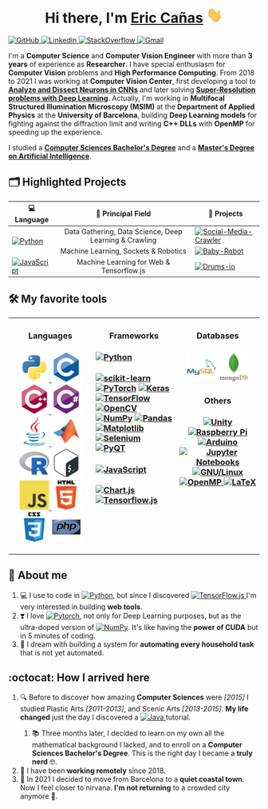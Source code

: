 <h1 align="center">Hi there, I'm <a href="https://drive.google.com/file/d/15cPSXikPSATJ7Yr74iOZZ08KwebVWOPo/view?usp=sharing" target="_blank">Eric Cañas</a> <img
src="https://raw.githubusercontent.com/ABSphreak/ABSphreak/master/gifs/Hi.gif" height="32" /></h1>
</h1>
<a href="https://github.com/Eric-Canas/" target="_blank"> <img alt="GitHub" title="Eric-Canas" src=https://img.shields.io/badge/-Github-black?style=flat&logo=github> </a>
<a href="https://www.linkedin.com/in/eric-canas/" target="_blank"> <img alt="Linkedin" title="eric-canas" src=https://img.shields.io/badge/-LinkedIn-blue?style=flat&logo=Linkedin&logoColor=white> </a>
<a href="https://stackoverflow.com/story/eric-canas" target="_blank"> <img alt="StackOverflow" title="eric-canas" src=https://img.shields.io/badge/-Stack%20overflow-FE7A16?style=flat&logo=stack-overflow&logoColor=white> </a>
<a href="mailto:elcorreodeharu@gmail.com" target="_blank"> <img alt="Gmail" title="elcorreodeharu@gmail.com" src=https://img.shields.io/badge/-Gmail-d14836?style=flat&logo=Gmail&logoColor=white> </a>


<!-- About me -->
I'm a **Computer Science** and **Computer Vision Engineer** with more than **3 years** of experience as **Researcher**. I have special enthusiasm for **Computer Vision** problems and **High Performance Computing**.
From 2018 to 2021 I was working at **Computer Vision Center**, first developing a tool to <a href="https://drive.google.com/file/d/1AAhG9Kb59VKIgHowP4znPeQgBLi8-ejE/view?usp=sharing">**Analyze and Dissect Neurons in CNNs**</a> and later solving <a href="https://drive.google.com/file/d/1vrb50XJmlDDh7UJhj8GAXQNfNu0-TDOT/view?usp=sharing">**Super-Resolution problems with Deep Learning**</a>.
Actually, I'm working in **Multifocal Structured Illumination Microscopy (MSIM)** at the **Department of Applied Physics** at the **University of Barcelona**, building **Deep Learning models** for fighting against the diffraction limit and writing **C++ DLLs** with **OpenMP** for speeding up the experience.

I studied a <a href="https://drive.google.com/file/d/1mT9Y713TgEC4xUxjD5ktASTQsQlPekWA/view?usp=sharing">**Computer Sciences Bachelor's Degree**</a> and a <a href="https://drive.google.com/file/d/1fR7y11tNrGO-HDJNxAbzuBjOQEjVOYRf/view?usp=sharing">**Master's Degree on Artificial Intelligence**</a>. 

<!-- Most Relevant Projects -->
## 🗂️ Highlighted Projects

<table>
    <thead>
        <tr>
          <th>💻 Language </th>
          <th>🔬 Principal Field </th>
          <th>🚀 Projects </th>
      </tr>
    </thead>
    <tbody>
        <tr>
            <td rowspan=2> <a href=https://www.python.org/ target="_blank"> <img alt="Python" title="Python" src=https://img.shields.io/static/v1?label=&message=Python&color=3C78A9&logo=python&logoColor=FFFFFF> </a> </td>
            <td align=center> Data Gathering, Data Science, Deep Learning & Crawling </td>
            <td> <a href=https://github.com/Eric-Canas/ICrawler target="_blank"> <img alt=Social-Media-Crawler src=https://img.shields.io/static/v1?label=Social-Media-Crawler&message=%20&color=000605&logo=github&logoColor=white&labelColor=000605> </a> </td>
        </tr>
        <tr>
            <td align=center> Machine Learning, Sockets & Robotics </td>
            <td> <a href=https://github.com/Eric-Canas/BabyRobot target="_blank"> <img alt=Baby-Robot src=https://img.shields.io/static/v1?label=Baby-Robot&message=%20&color=000605&logo=github&logoColor=white&labelColor=000605> </a> </td>
        </tr>
        <tr>
            <td> <a href=https://developer.mozilla.org/en-US/docs/Web/JavaScript target="_blank"> <img alt="JavaScript" title="JavaScript" src="https://img.shields.io/badge/javascript-%23323330.svg?style=flat&logo=javascript&logoColor=%23F7DF1E"> </a> </td>
            <td align=center> Machine Learning for Web & Tensorflow.js </td>
            <td> <a href=https://github.com/Eric-Canas/Drums-io target="_blank"> <img alt=Drums-io src=https://img.shields.io/static/v1?label=Drums-io&message=%20&color=000605&logo=github&logoColor=white&labelColor=000605> </a> </td>
        </tr>
    </tbody>
</table>

## 🛠️ My favorite tools

<table><tr><td valign="top" align="center" width="32%">

<h3 align="center"> Languages <h3>  
<div align="center">  
<a href="https://www.python.org" target="_blank"> <img src="https://raw.githubusercontent.com/devicons/devicon/master/icons/python/python-original.svg" alt="Python" title="Python" height=60/> </a>
<a href="https://www.iso.org/standard/57853.html" target="_blank"> <img src="https://raw.githubusercontent.com/devicons/devicon/master/icons/c/c-original.svg" alt="C" title="C" height=60/> </a>  
    <a href="https://isocpp.org/" target="_blank"> <img src="https://raw.githubusercontent.com/devicons/devicon/master/icons/cplusplus/cplusplus-original.svg" alt="C++" title="C++" height=60/> </a> 
    <a href="https://docs.microsoft.com/en-us/dotnet/csharp/" target="_blank"> <img src="https://raw.githubusercontent.com/devicons/devicon/7a4ca8aa871d6dca81691e018d31eed89cb70a76/icons/csharp/csharp-original.svg" alt="C#" title="C#" height=60/> </a>
    <a href="https://www.java.com" target="_blank"> <img src="https://raw.githubusercontent.com/devicons/devicon/master/icons/java/java-original.svg" alt="Java" title ="Java" height=60/> </a>
    <a href="https://www.mathworks.com/" target="_blank"> <img src="https://raw.githubusercontent.com/devicons/devicon/7a4ca8aa871d6dca81691e018d31eed89cb70a76/icons/matlab/matlab-original.svg" alt="MATLAB" title="MATLAB" height=60/> </a>
        <a href="https://www.r-project.org/" target="_blank"> <img src="https://raw.githubusercontent.com/devicons/devicon/7a4ca8aa871d6dca81691e018d31eed89cb70a76/icons/r/r-original.svg" alt="R" title="R" height=60/></a>
    <a href="https://www.gnu.org/software/bash/" target="_blank"> <img src="https://raw.githubusercontent.com/devicons/devicon/7a4ca8aa871d6dca81691e018d31eed89cb70a76/icons/bash/bash-original.svg" alt="Bash" title="GNU Bash" height=60/></a>
    <a href="https://developer.mozilla.org/en-US/docs/Web/JavaScript" target="_blank"> <img src="https://raw.githubusercontent.com/devicons/devicon/master/icons/javascript/javascript-original.svg" alt="JavaScript" title="JavaScript" height=60/> </a>
    <a href="https://www.w3schools.com/html/" target="_blank"> <img src="https://raw.githubusercontent.com/devicons/devicon/master/icons/html5/html5-original-wordmark.svg" alt="HTML5" title="HTML5" height=60/> 
    <a href="https://www.w3schools.com/css/" target="_blank"> <img src="https://raw.githubusercontent.com/devicons/devicon/master/icons/css3/css3-original-wordmark.svg" alt="CSS3" title="CSS3" height=60/></a>
    <a href="https://www.php.net/" target="_blank"> <img src="https://raw.githubusercontent.com/devicons/devicon/7a4ca8aa871d6dca81691e018d31eed89cb70a76/icons/php/php-original.svg" alt="PHP" title="PHP" height=60/></a>
</div></td><td valign="top" width="32%">
<h3 align="center"> Frameworks <h3>  
<div>  
    <h4 aling="left"> <a href=https://www.python.org/ target="_blank"> <img alt=Python title="Python" src=https://img.shields.io/static/v1?label=&message=Python&color=3C78A9&logo=python&logoColor=FFFFFF> </a> </h4>
    <p>
    <a href="https://scikit-learn.org/stable/" target="_blank"><img alt="scikit-learn" title="scikit-learn" src="https://upload.wikimedia.org/wikipedia/commons/0/05/Scikit_learn_logo_small.svg" height=45></a>
    <a href="https://pytorch.org/" target="_blank"><img alt="PyTorch" title="PyTorch" src="https://www.vectorlogo.zone/logos/pytorch/pytorch-icon.svg" height=45></a>
    <a href="https://keras.io/"><img alt="Keras" title="Keras" src="https://upload.wikimedia.org/wikipedia/commons/a/ae/Keras_logo.svg" height=45></a>
    <a href="https://www.tensorflow.org/" target="_blank"><img alt="TensorFlow" title="TensorFlow" src="https://upload.wikimedia.org/wikipedia/commons/2/2d/Tensorflow_logo.svg" height=45></a>
        <a href="https://opencv.org/" target="_blank"><img alt="OpenCV" title="OpenCV" src="https://upload.wikimedia.org/wikipedia/commons/3/32/OpenCV_Logo_with_text_svg_version.svg" height=45></a>
    <a href="https://numpy.org/" target="_blank"> <img src="https://www.vectorlogo.zone/logos/numpy/numpy-icon.svg" alt="NumPy" title="NumPy" height=45/></a>
    <a href="https://pandas.pydata.org/" target="_blank"><img alt="Pandas" title="Pandas" src="https://upload.wikimedia.org/wikipedia/commons/2/22/Pandas_mark.svg" height=45></a>
        <a href="https://matplotlib.org/" target="_blank"><img alt="Matplotlib" title="Matplotlib" src="https://upload.wikimedia.org/wikipedia/commons/8/84/Matplotlib_icon.svg" height=45></a>
    <a href="https://www.selenium.dev/" target="_blank"><img alt="Selenium" title="Selenium" src="https://upload.wikimedia.org/wikipedia/commons/d/d5/Selenium_Logo.png" height=45></a>
    <a href="https://www.qt.io/" target="_blank"><img alt="PyQT" title="PyQT" src="https://upload.wikimedia.org/wikipedia/commons/d/d3/Qt_logo_2015.svg" height=45></a>
    </p>
    <h4 aling="left"> <a href=https://developer.mozilla.org/en-US/docs/Web/JavaScript target="_blank"> <img alt=JavaScript title="JavaScript" src="https://img.shields.io/badge/javascript-%23323330.svg?style=flat&logo=javascript&logoColor=%23F7DF1E"> </a> </h4>
    <p>
        <a href="https://www.chartjs.org/" target="_blank"><img alt="Chart.js" title="Chart.js" src="https://camo.githubusercontent.com/5ef323398644d0544cbf5284d118cd027594a32f1ad973d13667f169d245e382/68747470733a2f2f70726f66696c696e61746f722e7269736861762e6465762f736b696c6c732d6173736574732f6c6f676f2d7469746c652e737667" height=60></a>
    <a href="https://www.tensorflow.org/js" target="_blank"><img alt="Tensorflow.js" title="Tensorflow.js" src="https://www.tensorflow.org/site-assets/images/project-logos/tensorflow-js-logo-social.png" height=55></a>
    </p>
</div></td><td valign="top" align="center" width="32%">
<h3 align="center"> Databases <h3>  
<div align="center">  
   <a href="https://www.mysql.com/" target="_blank"> <img src="https://raw.githubusercontent.com/devicons/devicon/master/icons/mysql/mysql-original-wordmark.svg" alt="MySQL" height=60/></a> 
   <a href="https://www.mongodb.com/" target="_blank"> <img src="https://raw.githubusercontent.com/devicons/devicon/master/icons/mongodb/mongodb-original-wordmark.svg" alt="MongoDB" height=60/> </a>
</div>
<h3 align="center"> Others <h3>  
<div align="center">
    <a href="https://unity.com/" target="_blank"> <img src="https://cdn.worldvectorlogo.com/logos/unity-69.svg" alt="Unity" title="Unity" height=40/> </a>
    <a href="https://www.raspberrypi.org/" target="_blank"> <img src="https://elinux.org/images/c/cb/Raspberry_Pi_Logo.svg" alt="Raspberry Pi" title="Raspberry Pi" height=40/> </a>
    <a href="https://www.arduino.cc/" target="_blank"> <img src="https://upload.wikimedia.org/wikipedia/commons/8/87/Arduino_Logo.svg" alt="Arduino" title="Arduino" height=35/> </a>
    <a href="https://jupyter.org/" target="_blank"> <img src="https://upload.wikimedia.org/wikipedia/commons/3/38/Jupyter_logo.svg" alt="Jupyter Notebooks" title="Jupyter Notebooks" height=40/> </a>
    <a href="https://www.gnu.org/home.en.html" target="_blank"> <img src="https://upload.wikimedia.org/wikipedia/commons/3/35/Tux.svg" alt="GNU/Linux" title="GNU/Linux" height=40/> </a>
    <a href="https://www.openmp.org/" target="_blank"> <img src="https://upload.wikimedia.org/wikipedia/commons/e/eb/OpenMP_logo.png" alt="OpenMP" title="OpenMP" height=30/> </a>
    <a href="https://www.latex-project.org/" target="_blank"> <img src="https://upload.wikimedia.org/wikipedia/commons/9/92/LaTeX_logo.svg" alt="LaTeX" title="LaTeX" height=30/> </a>
 </div></td>
</tr></table>  

## 🐼 About me
<ol>
    <li>💻 I use to code in <a href=https://www.python.org/ target="_blank"><img alt="Python" title="Python" src=https://img.shields.io/static/v1?label=&message=Python&color=3C78A9&logo=python&logoColor=FFFFFF></a>, but since I discovered <a href=https://www.tensorflow.org/js target="_blank"> <img alt="TensorFlow.js" title="TensorFlow.js" src=https://img.shields.io/static/v1?label=&message=Tensorflow.js&color=FF6000&logo=TensorFlow&logoColor=FFFFFF> </a> I'm very interested in building <b>web tools</b>. 
  <li> ❣️ I love <a href=https://pytorch.org/ target="_blank"><img alt="Pytorch" title="Pytorch" src="https://img.shields.io/badge/PyTorch-%23EE4C2C.svg?style=flat&logo=PyTorch&logoColor=white"></a>, not only for Deep Learning purposes, but as the ultra-doped version of <a href="https://numpy.org/" target="_blank"><img alt="NumPy" title="NumPy" src="https://img.shields.io/badge/numpy-%23013243.svg?style=flat&logo=numpy&logoColor=white"></a>. It's like having the <b>power of CUDA</b> but in 5 minutes of coding.</li>
  <li> 🤖 I dream with building a system for <b>automating every household task</b> that is not yet automated. </li>
    </ol>

## :octocat: How I arrived here
<ol>
   <li> 🔍 Before to discover how amazing <b>Computer Sciences</b> were <i>[2015]</i> I studied Plastic Arts <i>[2011-2013]</i>, and Scenic Arts <i>[2013-2015]</i>. <b>My life changed</b> just the day I discovered a <a href=https://www.java.com/ target="_blank"> <img alt="Java" title="Java" src="https://img.shields.io/badge/java-%23ED8B00.svg?flat&logo=Java&logoColor=white"/> </a> tutorial. </li>
    <ol>
        <li>📚 Three months later, I decided to learn on my own all the mathematical background I lacked, and to enroll on a <b>Computer Sciences Bachelor's Degree</b>. This is the right day I became a <b>truly nerd</b> 🤓. </li>
    </ol>
    <li> 🏡 I have been <b>working remotely</b> since 2018.
    <li> 🚋 In 2021 I decided to move from Barcelona to a <b>quiet coastal town</b>. Now I feel closer to nirvana. <b>I'm not returning</b> to a crowded city anymore 👋. </li>
</ol>
